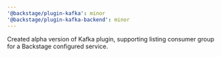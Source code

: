 ```yaml
---
'@backstage/plugin-kafka': minor
'@backstage/plugin-kafka-backend': minor
---
```


Created alpha version of Kafka plugin, supporting listing consumer group for a Backstage configured service.
